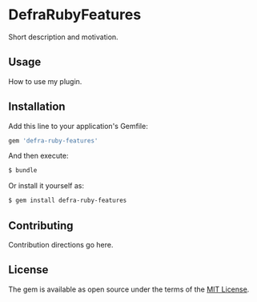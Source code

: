 # DefraRubyFeatures
Short description and motivation.

## Usage
How to use my plugin.

## Installation
Add this line to your application's Gemfile:

```ruby
gem 'defra-ruby-features'
```

And then execute:
```bash
$ bundle
```

Or install it yourself as:
```bash
$ gem install defra-ruby-features
```

## Contributing
Contribution directions go here.

## License
The gem is available as open source under the terms of the [MIT License](https://opensource.org/licenses/MIT).
